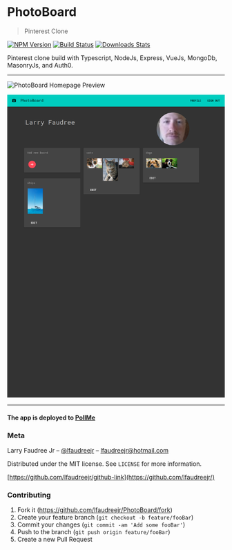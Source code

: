 # PhotoBoard
> Pinterest Clone

[![NPM Version][npm-image]][npm-url]
[![Build Status][travis-image]][travis-url]
[![Downloads Stats][npm-downloads]][npm-url]

Pinterest clone build with Typescript, NodeJs, Express, VueJs, MongoDb, MasonryJs, and Auth0.

---

![PhotoBoard Homepage Preview](https://raw.githubusercontent.com/lfaudreejr/PhotoBoard/master/public/images/homepage.png)


![PhotoBoard Profile Preview](https://raw.githubusercontent.com/lfaudreejr/PhotoBoard/master/public/images/profile.png)

---

#### The app is deployed to [PollMe](https://photoboard.herokuapp.com/)

### Meta

Larry Faudree Jr – [@lfaudreejr](https://twitter.com/lfaudreejr) – lfaudreejr@hotmail.com

Distributed under the MIT license. See ``LICENSE`` for more information.

[https://github.com/lfaudreejr/github-link](https://github.com/lfaudreejr/)

### Contributing

1. Fork it (<https://github.com/lfaudreejr/PhotoBoard/fork>)
2. Create your feature branch (`git checkout -b feature/fooBar`)
3. Commit your changes (`git commit -am 'Add some fooBar'`)
4. Push to the branch (`git push origin feature/fooBar`)
5. Create a new Pull Request

<!-- Markdown link & img dfn's -->
[npm-image]: https://img.shields.io/npm/v/datadog-metrics.svg?style=flat-square
[npm-url]: https://npmjs.org/package/datadog-metrics
[npm-downloads]: https://img.shields.io/npm/dm/datadog-metrics.svg?style=flat-square
[travis-image]: https://img.shields.io/travis/lfaudreejr/PhotoBoard/master.svg?style=flat-square
[travis-url]: https://travis-ci.org/lfaudreejr/PhotoBoard
[wiki]: https://github.com/lfaudreejr/PhotoBoard/wiki